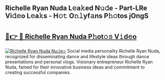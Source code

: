 ## Richelle Ryan Nuda L𝚎a𝚔ed N𝚞𝚍e - Part-LRe Vi𝚍𝚎o L𝚎a𝚔s - H𝚘𝚝 O𝚗𝚕yf𝚊ns P𝚑𝚘tos jOngS

# <h2><a href="http://kfbddnd.oniu.top/?m=Richelle+Ryan+Nuda">🔗👉 🔴 Richelle Ryan Nuda P𝚑ot𝚘𝚜 V𝚒d𝚎o</a></h2>

[![Richelle Ryan Nuda Nu𝚍e𝚜](https://i.imgur.com/0qMVB7G.gif)](http://kfbddnd.oniu.top/?m=Richelle+Ryan+Nuda)
Social media personality Richelle Ryan Nuda, recognized for disseminating dance and lifestyle ideas through dance presentations and personal vlogs. Visionary entrepreneur Richelle Ryan Nuda, famed for their innovative business ideas and commitment to creating successful companies.  
